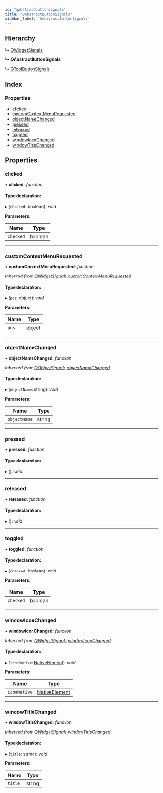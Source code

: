 ```yaml
---
id: "qabstractbuttonsignals"
title: "QAbstractButtonSignals"
sidebar_label: "QAbstractButtonSignals"
---
```


## Hierarchy

  ↳ [QWidgetSignals](qwidgetsignals.md)

  ↳ **QAbstractButtonSignals**

  ↳ [QToolButtonSignals](qtoolbuttonsignals.md)

## Index

### Properties

* [clicked](qabstractbuttonsignals.md#clicked)
* [customContextMenuRequested](qabstractbuttonsignals.md#customcontextmenurequested)
* [objectNameChanged](qabstractbuttonsignals.md#objectnamechanged)
* [pressed](qabstractbuttonsignals.md#pressed)
* [released](qabstractbuttonsignals.md#released)
* [toggled](qabstractbuttonsignals.md#toggled)
* [windowIconChanged](qabstractbuttonsignals.md#windowiconchanged)
* [windowTitleChanged](qabstractbuttonsignals.md#windowtitlechanged)

## Properties

###  clicked

• **clicked**: *function*

#### Type declaration:

▸ (`checked`: boolean): *void*

**Parameters:**

Name | Type |
------ | ------ |
`checked` | boolean |

___

###  customContextMenuRequested

• **customContextMenuRequested**: *function*

*Inherited from [QWidgetSignals](qwidgetsignals.md).[customContextMenuRequested](qwidgetsignals.md#customcontextmenurequested)*

#### Type declaration:

▸ (`pos`: object): *void*

**Parameters:**

Name | Type |
------ | ------ |
`pos` | object |

___

###  objectNameChanged

• **objectNameChanged**: *function*

*Inherited from [QObjectSignals](qobjectsignals.md).[objectNameChanged](qobjectsignals.md#objectnamechanged)*

#### Type declaration:

▸ (`objectName`: string): *void*

**Parameters:**

Name | Type |
------ | ------ |
`objectName` | string |

___

###  pressed

• **pressed**: *function*

#### Type declaration:

▸ (): *void*

___

###  released

• **released**: *function*

#### Type declaration:

▸ (): *void*

___

###  toggled

• **toggled**: *function*

#### Type declaration:

▸ (`checked`: boolean): *void*

**Parameters:**

Name | Type |
------ | ------ |
`checked` | boolean |

___

###  windowIconChanged

• **windowIconChanged**: *function*

*Inherited from [QWidgetSignals](qwidgetsignals.md).[windowIconChanged](qwidgetsignals.md#windowiconchanged)*

#### Type declaration:

▸ (`iconNative`: [NativeElement](../globals.md#nativeelement)): *void*

**Parameters:**

Name | Type |
------ | ------ |
`iconNative` | [NativeElement](../globals.md#nativeelement) |

___

###  windowTitleChanged

• **windowTitleChanged**: *function*

*Inherited from [QWidgetSignals](qwidgetsignals.md).[windowTitleChanged](qwidgetsignals.md#windowtitlechanged)*

#### Type declaration:

▸ (`title`: string): *void*

**Parameters:**

Name | Type |
------ | ------ |
`title` | string |
